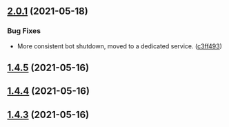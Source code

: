 ## [2.0.1](https://github.com/joanroig/pccomponentes-bot/compare/v2.0.0...v2.0.1) (2021-05-18)


### Bug Fixes

* More consistent bot shutdown, moved to a dedicated service. ([c3ff493](https://github.com/joanroig/pccomponentes-bot/commit/c3ff493900b11d80eddfb90d04064c5f2f6889dd))



## [1.4.5](https://github.com/joanroig/pccomponentes-bot/compare/v1.4.4...v1.4.5) (2021-05-16)



## [1.4.4](https://github.com/joanroig/pccomponentes-bot/compare/v1.4.3...v1.4.4) (2021-05-16)



## [1.4.3](https://github.com/joanroig/pccomponentes-bot/compare/v1.4.2...v1.4.3) (2021-05-16)



